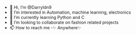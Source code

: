 - 👋 Hi, I’m @Darryldn9
- 👀 I’m interested in Automation, machine learning, electronics
- 🌱 I’m currently learning Python and C
- 💞️ I’m looking to collaborate on fashion related projects 
- 📫 How to reach me -✨ Anywhere✨

<!---
Darryldn9/Darryldn9 is a ✨ special ✨ repository because its `README.md` (this file) appears on your GitHub profile.
You can click the Preview link to take a look at your changes.
--->
